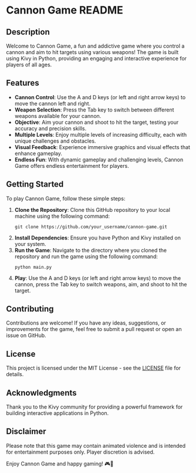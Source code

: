 # Cannon Game README

## Description
Welcome to Cannon Game, a fun and addictive game where you control a cannon and aim to hit targets using various weapons! The game is built using Kivy in Python, providing an engaging and interactive experience for players of all ages.

## Features
- **Cannon Control**: Use the A and D keys (or left and right arrow keys) to move the cannon left and right.
- **Weapon Selection**: Press the Tab key to switch between different weapons available for your cannon.
- **Objective**: Aim your cannon and shoot to hit the target, testing your accuracy and precision skills.
- **Multiple Levels**: Enjoy multiple levels of increasing difficulty, each with unique challenges and obstacles.
- **Visual Feedback**: Experience immersive graphics and visual effects that enhance gameplay.
- **Endless Fun**: With dynamic gameplay and challenging levels, Cannon Game offers endless entertainment for players.

## Getting Started
To play Cannon Game, follow these simple steps:

1. **Clone the Repository**: Clone this GitHub repository to your local machine using the following command:
   ```
   git clone https://github.com/your_username/cannon-game.git
   ```
2. **Install Dependencies**: Ensure you have Python and Kivy installed on your system.
3. **Run the Game**: Navigate to the directory where you cloned the repository and run the game using the following command:
   ```
   python main.py
   ```
4. **Play**: Use the A and D keys (or left and right arrow keys) to move the cannon, press the Tab key to switch weapons, aim, and shoot to hit the target.

## Contributing
Contributions are welcome! If you have any ideas, suggestions, or improvements for the game, feel free to submit a pull request or open an issue on GitHub.

## License
This project is licensed under the MIT License - see the [LICENSE](LICENSE) file for details.

## Acknowledgments
Thank you to the Kivy community for providing a powerful framework for building interactive applications in Python.

## Disclaimer
Please note that this game may contain animated violence and is intended for entertainment purposes only. Player discretion is advised.

Enjoy Cannon Game and happy gaming! 🎮🚀